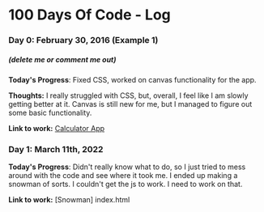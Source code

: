 # 100 Days Of Code - Log

### Day 0: February 30, 2016 (Example 1)
##### (delete me or comment me out)

**Today's Progress**: Fixed CSS, worked on canvas functionality for the app.

**Thoughts:** I really struggled with CSS, but, overall, I feel like I am slowly getting better at it. Canvas is still new for me, but I managed to figure out some basic functionality.

**Link to work:** [Calculator App](http://www.example.com)


### Day 1: March 11th, 2022

**Today's Progress**: Didn't really know what to do, so I just tried to mess around with the code and see where it took me. I ended up making a snowman of sorts. I couldn't get the js to work. I need to work on that. 

**Link to work:** [Snowman] index.html
